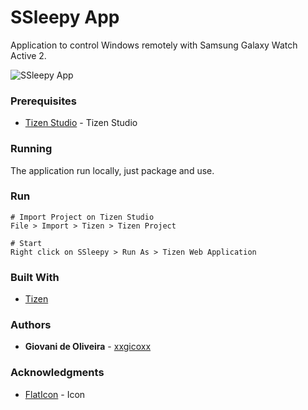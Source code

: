 # SSleepy App
Application to control Windows remotely with Samsung Galaxy Watch Active 2.

![SSleepy App](https://i.imgur.com/LWf2bHe.jpg)

### Prerequisites
* [Tizen Studio](https://developer.tizen.org/development/tizen-studio/download) - Tizen Studio

### Running
The application run locally, just package and use.

### Run
````
# Import Project on Tizen Studio
File > Import > Tizen > Tizen Project

# Start
Right click on SSleepy > Run As > Tizen Web Application
````

### Built With
* [Tizen](https://docs.tizen.org/application/web/index)

### Authors
* **Giovani de Oliveira** - [xxgicoxx](https://github.com/xxgicoxx)

### Acknowledgments
* [FlatIcon](https://www.flaticon.com/) - Icon